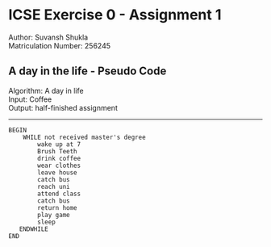 # ICSE Exercise 0 - Assignment 1

Author: Suvansh Shukla  
Matriculation Number: 256245    

## A day in the life - Pseudo Code

Algorithm: A day in life        
Input: Coffee   
Output: half-finished assignment     

---

```pseudocode
BEGIN
    WHILE not received master's degree
        wake up at 7     
        Brush Teeth 
        drink coffee
        wear clothes
        leave house
        catch bus   
        reach uni   
        attend class    
        catch bus   
        return home     
        play game   
        sleep   
   ENDWHILE
END
```

